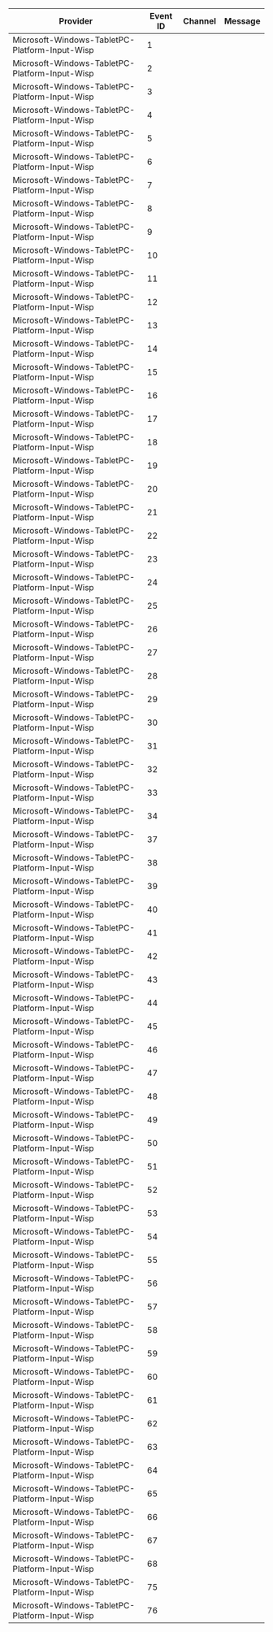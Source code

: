 Provider                                        |  Event ID  |  Channel  |  Message
------------------------------------------------|------------|-----------|---------
Microsoft-Windows-TabletPC-Platform-Input-Wisp  |  1         |           |
Microsoft-Windows-TabletPC-Platform-Input-Wisp  |  2         |           |
Microsoft-Windows-TabletPC-Platform-Input-Wisp  |  3         |           |
Microsoft-Windows-TabletPC-Platform-Input-Wisp  |  4         |           |
Microsoft-Windows-TabletPC-Platform-Input-Wisp  |  5         |           |
Microsoft-Windows-TabletPC-Platform-Input-Wisp  |  6         |           |
Microsoft-Windows-TabletPC-Platform-Input-Wisp  |  7         |           |
Microsoft-Windows-TabletPC-Platform-Input-Wisp  |  8         |           |
Microsoft-Windows-TabletPC-Platform-Input-Wisp  |  9         |           |
Microsoft-Windows-TabletPC-Platform-Input-Wisp  |  10        |           |
Microsoft-Windows-TabletPC-Platform-Input-Wisp  |  11        |           |
Microsoft-Windows-TabletPC-Platform-Input-Wisp  |  12        |           |
Microsoft-Windows-TabletPC-Platform-Input-Wisp  |  13        |           |
Microsoft-Windows-TabletPC-Platform-Input-Wisp  |  14        |           |
Microsoft-Windows-TabletPC-Platform-Input-Wisp  |  15        |           |
Microsoft-Windows-TabletPC-Platform-Input-Wisp  |  16        |           |
Microsoft-Windows-TabletPC-Platform-Input-Wisp  |  17        |           |
Microsoft-Windows-TabletPC-Platform-Input-Wisp  |  18        |           |
Microsoft-Windows-TabletPC-Platform-Input-Wisp  |  19        |           |
Microsoft-Windows-TabletPC-Platform-Input-Wisp  |  20        |           |
Microsoft-Windows-TabletPC-Platform-Input-Wisp  |  21        |           |
Microsoft-Windows-TabletPC-Platform-Input-Wisp  |  22        |           |
Microsoft-Windows-TabletPC-Platform-Input-Wisp  |  23        |           |
Microsoft-Windows-TabletPC-Platform-Input-Wisp  |  24        |           |
Microsoft-Windows-TabletPC-Platform-Input-Wisp  |  25        |           |
Microsoft-Windows-TabletPC-Platform-Input-Wisp  |  26        |           |
Microsoft-Windows-TabletPC-Platform-Input-Wisp  |  27        |           |
Microsoft-Windows-TabletPC-Platform-Input-Wisp  |  28        |           |
Microsoft-Windows-TabletPC-Platform-Input-Wisp  |  29        |           |
Microsoft-Windows-TabletPC-Platform-Input-Wisp  |  30        |           |
Microsoft-Windows-TabletPC-Platform-Input-Wisp  |  31        |           |
Microsoft-Windows-TabletPC-Platform-Input-Wisp  |  32        |           |
Microsoft-Windows-TabletPC-Platform-Input-Wisp  |  33        |           |
Microsoft-Windows-TabletPC-Platform-Input-Wisp  |  34        |           |
Microsoft-Windows-TabletPC-Platform-Input-Wisp  |  37        |           |
Microsoft-Windows-TabletPC-Platform-Input-Wisp  |  38        |           |
Microsoft-Windows-TabletPC-Platform-Input-Wisp  |  39        |           |
Microsoft-Windows-TabletPC-Platform-Input-Wisp  |  40        |           |
Microsoft-Windows-TabletPC-Platform-Input-Wisp  |  41        |           |
Microsoft-Windows-TabletPC-Platform-Input-Wisp  |  42        |           |
Microsoft-Windows-TabletPC-Platform-Input-Wisp  |  43        |           |
Microsoft-Windows-TabletPC-Platform-Input-Wisp  |  44        |           |
Microsoft-Windows-TabletPC-Platform-Input-Wisp  |  45        |           |
Microsoft-Windows-TabletPC-Platform-Input-Wisp  |  46        |           |
Microsoft-Windows-TabletPC-Platform-Input-Wisp  |  47        |           |
Microsoft-Windows-TabletPC-Platform-Input-Wisp  |  48        |           |
Microsoft-Windows-TabletPC-Platform-Input-Wisp  |  49        |           |
Microsoft-Windows-TabletPC-Platform-Input-Wisp  |  50        |           |
Microsoft-Windows-TabletPC-Platform-Input-Wisp  |  51        |           |
Microsoft-Windows-TabletPC-Platform-Input-Wisp  |  52        |           |
Microsoft-Windows-TabletPC-Platform-Input-Wisp  |  53        |           |
Microsoft-Windows-TabletPC-Platform-Input-Wisp  |  54        |           |
Microsoft-Windows-TabletPC-Platform-Input-Wisp  |  55        |           |
Microsoft-Windows-TabletPC-Platform-Input-Wisp  |  56        |           |
Microsoft-Windows-TabletPC-Platform-Input-Wisp  |  57        |           |
Microsoft-Windows-TabletPC-Platform-Input-Wisp  |  58        |           |
Microsoft-Windows-TabletPC-Platform-Input-Wisp  |  59        |           |
Microsoft-Windows-TabletPC-Platform-Input-Wisp  |  60        |           |
Microsoft-Windows-TabletPC-Platform-Input-Wisp  |  61        |           |
Microsoft-Windows-TabletPC-Platform-Input-Wisp  |  62        |           |
Microsoft-Windows-TabletPC-Platform-Input-Wisp  |  63        |           |
Microsoft-Windows-TabletPC-Platform-Input-Wisp  |  64        |           |
Microsoft-Windows-TabletPC-Platform-Input-Wisp  |  65        |           |
Microsoft-Windows-TabletPC-Platform-Input-Wisp  |  66        |           |
Microsoft-Windows-TabletPC-Platform-Input-Wisp  |  67        |           |
Microsoft-Windows-TabletPC-Platform-Input-Wisp  |  68        |           |
Microsoft-Windows-TabletPC-Platform-Input-Wisp  |  75        |           |
Microsoft-Windows-TabletPC-Platform-Input-Wisp  |  76        |           |